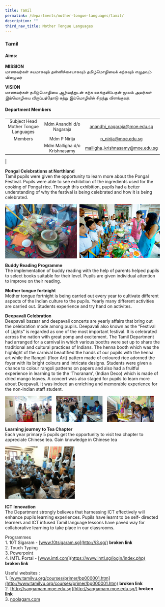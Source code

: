```yaml
---
title: Tamil
permalink: /departments/mother-tongue-languages/tamil/
description: ""
third_nav_title: Mother Tongue Languages
---
```

### **Tamil**
#### **Aims:**
**MISSION**<br>
மாணவர்கள் சுயமாகவும் தன்னிச்சையாகவும் தமிழ்மொழியைக் கற்கவும் எழுதவும் விழைவர்

**VISION**<br>
மாணவர்கள் தமிழ்மொழியை ஆர்வத்துடன் கற்க ஊக்குவிப்பதன் மூலம் அவர்கள் இம்மொழியை விருப்பத்தோடு கற்று இம்மொழியில் சிறந்து விளங்குவர்.

#### **Department Members**

|  |  |  |
|:---:|:---:|:---:|
| Subject Head<br>Mother Tongue Languages | Mdm Anandhi d/o Nagaraja | [anandhi_nagaraja@moe.edu.sg](mailto:anandhi_nagaraja@moe.edu.sg) |
| Members | Mdm P Nirija | [p_nirija@moe.edu.sg](mailto:p_nirija@moe.edu.sg) |
|   | Mdm Malligha d/o Krishnasamy | [malligha_krishnasamy@moe.edu.sg](mailto:malligha_krishnasamy@moe.edu.sg) |
|

**Pongal Celebrations at Northland**<br>
Tamil pupils were given the opportunity to learn more about the Pongal Festival. Pupils were able to see exhibition of the ingredients used for the cooking of Pongal rice. Through this exhibition, pupils had a better understanding of why the festival is being celebrated and how it is being celebrated.

<img src="/images/tamil1.jpg" style="width:46.5%" align=left>
<img src="/images/tamil2.jpg" style="width:52%" align=right>

<br clear="left">

**Buddy Reading Programme**<br>
The implementation of buddy reading with the help of parents helped pupils to select books suitable for their level. Pupils are given individual attention to improve on their reading.

**Mother tongue fortnight**<br>
Mother tongue fortnight is being carried out every year to cultivate different aspects of the Indian culture to the pupils. Yearly many different activities are carried out. Students experience and try hand on activites.

**Deepavali Celebration**<br>
Deepavali bazaar and deepavali concerts are yearly affairs that bring out the celebration mode among pupils. Deepavali also known as the “Festival of Lights” is regarded as one of the most important festival. It is celebrated across the nation with great pomp and excitement. The Tamil Department had arranged for a carnival in which various booths were set up to share the traditional and cultural practices of Indians. The henna booth which was the highlight of the carnival beautified the hands of our pupils with the henna art while the Rangoli (floor Art) pattern made of coloured rice adorned the foyer with its bright colours and intricate designs. Students were given a chance to colour rangoli patterns on papers and also had a fruitful experience in learning to tie the ‘Thoranam’, (Indian Deco) which is made of dried mango leaves. A concert was also staged for pupils to learn more about Deepavali. It was indeed an enriching and memorable experience for the non-Indian staff student.

<img src="/images/tamil3.jpg" style="width:30%;margin-right:15px;" align = "left">
<img src="/images/tamil4.jpg" style="width:30%;margin-right:15px;" align = "left">
<img src="/images/tamil5.jpg" style="width:30%;margin-right:15px;" align = "left">

<br clear="left">

**Learning journey to Tea Chapter**<br>
Each year primary 5 pupils get the opportunity to visit tea chapter to appreciate Chinese tea. Gain knowledge in Chinese tea

<img src="/images/tamil6.jpg" style="width:45%">

**ICT Innovation**<br>
The Department strongly believes that harnessing ICT effectively will enhance pupils learning experiences. Pupils have learnt to be self- directed learners and ICT infused Tamil language lessons have paved way for collaborative learning to take place in our classrooms.

Programmes<br>
1\.  10T Sigaram - [www.10tsigaram.sg](http://i3.sg/) **broken link**<br>
2\.  Touch Typing<br>
3\.  Powerpoint<br>
4\.  IMTL Portal - [www.imtl.com](https://www.imtl.sg/login/index.php) **broken link**

Useful websites :<br>
1\.  [www.tamilvu.org/courses/primer/bp000001.htm](http://www.tamilvu.org/courses/primer/bp000001.htm) **broken link**<br>
2\.  [http://sangamam.moe.edu.sg](http://sangamam.moe.edu.sg/) **broken link**<br>
3\.  [noolagam.com](http://noolagam.com/)